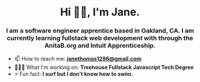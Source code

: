 <h1 align="center">Hi 👋🏽, I'm Jane.</h1>
<h3 align="center">I am a software engineer apprentice based in Oakland, CA. I am currently learning fullstack web development with through the AnitaB.org and Intuit Apprenticeship. </h3>

- 📫 How to reach me: **janethomas1296@gmail.com**
- 👩🏽‍💻 What I'm working on: **Treehouse Fullstack Javascript Tech Degree**
- ⚡ Fun fact: **I surf but I don't know how to swim.**


